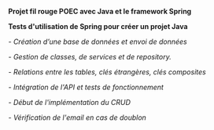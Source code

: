 __Projet fil rouge POEC avec Java et le framework Spring__

__Tests d'utilisation de Spring pour créer un projet Java__

_-	Création d’une base de données et envoi de données_

_-	Gestion de classes, de services et de repository._

_-	Relations entre les tables, clés étrangères, clés composites_

_- Intégration de l'API et tests de fonctionnement_

_- Début de l'implémentation du CRUD_

_- Vérification de l'email en cas de doublon_
